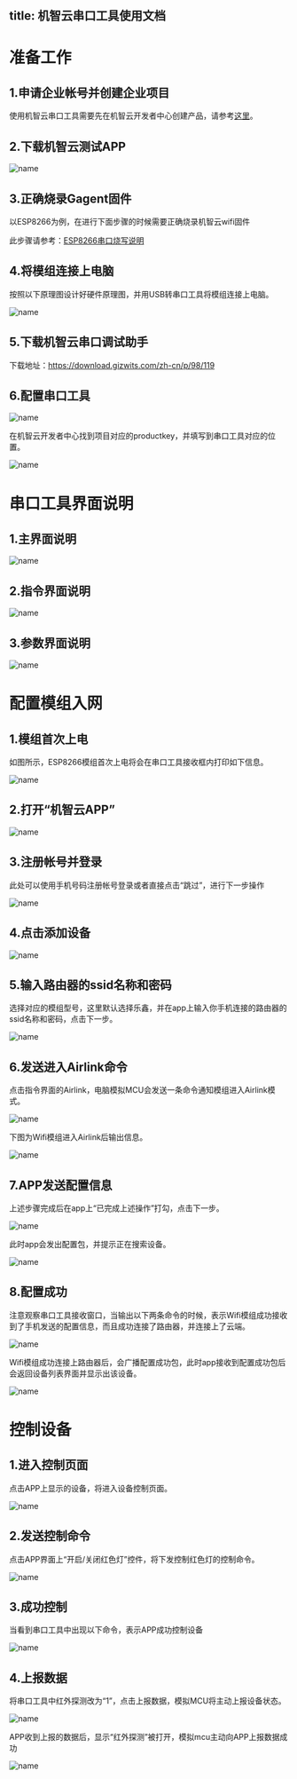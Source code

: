title: 机智云串口工具使用文档
---

# 准备工作
## 1.申请企业帐号并创建企业项目

使用机智云串口工具需要先在机智云开发者中心创建产品，请参考[这里](/zh-cn/quickstart/设备快速接入.html#在机智云官网创建设备产品)。

## 2.下载机智云测试APP
 
 ![name](/assets/zh-cn/deviceDev/debug/Serial/1478158147847.png)

## 3.正确烧录Gagent固件

以ESP8266为例，在进行下面步骤的时候需要正确烧录机智云wifi固件

此步骤请参考：[ESP8266串口烧写说明](/zh-cn/deviceDev/ESP8266串口烧写说明.html)

## 4.将模组连接上电脑

按照以下原理图设计好硬件原理图，并用USB转串口工具将模组连接上电脑。
 
  ![name](/assets/zh-cn/deviceDev/debug/Serial/1478158365798.png)

## 5.下载机智云串口调试助手

下载地址：https://download.gizwits.com/zh-cn/p/98/119

## 6.配置串口工具

  ![name](/assets/zh-cn/deviceDev/debug/Serial/1478158566189.png)

在机智云开发者中心找到项目对应的productkey，并填写到串口工具对应的位置。

 ![name](/assets/zh-cn/deviceDev/debug/Serial/1478158758049.png)

# 串口工具界面说明

## 1.主界面说明

 ![name](/assets/zh-cn/deviceDev/debug/Serial/1478158776038.png)

## 2.指令界面说明

 ![name](/assets/zh-cn/deviceDev/debug/Serial/1478158805756.png)

 
## 3.参数界面说明

 ![name](/assets/zh-cn/deviceDev/debug/Serial/1478158826206.png)
 
# 配置模组入网

## 1.模组首次上电

如图所示，ESP8266模组首次上电将会在串口工具接收框内打印如下信息。

 ![name](/assets/zh-cn/deviceDev/debug/Serial/1478158993395.png)
 
## 2.打开“机智云APP”

 ![name](/assets/zh-cn/deviceDev/debug/Serial/1478159098727.png)

## 3.注册帐号并登录

此处可以使用手机号码注册帐号登录或者直接点击“跳过”，进行下一步操作

  ![name](/assets/zh-cn/deviceDev/debug/Serial/1478159122052.png)
 
## 4.点击添加设备

 ![name](/assets/zh-cn/deviceDev/debug/Serial/1478159220891.png)
 
## 5.输入路由器的ssid名称和密码
 
选择对应的模组型号，这里默认选择乐鑫，并在app上输入你手机连接的路由器的ssid名称和密码，点击下一步。

 ![name](/assets/zh-cn/deviceDev/debug/Serial/1478159260016.png)

## 6.发送进入Airlink命令

点击指令界面的Airlink，电脑模拟MCU会发送一条命令通知模组进入Airlink模式。

 ![name](/assets/zh-cn/deviceDev/debug/Serial/1478159490480.png)
 
下图为Wifi模组进入Airlink后输出信息。

 ![name](/assets/zh-cn/deviceDev/debug/Serial/1478159597086.png)

## 7.APP发送配置信息

上述步骤完成后在app上“已完成上述操作”打勾，点击下一步。

  ![name](/assets/zh-cn/deviceDev/debug/Serial/1478159644921.png)

此时app会发出配置包，并提示正在搜索设备。
 
  ![name](/assets/zh-cn/deviceDev/debug/Serial/1478159663800.png)

## 8.配置成功

注意观察串口工具接收窗口，当输出以下两条命令的时候，表示Wifi模组成功接收到了手机发送的配置信息，而且成功连接了路由器，并连接上了云端。

 ![name](/assets/zh-cn/deviceDev/debug/Serial/1478159708201.png)
 
Wifi模组成功连接上路由器后，会广播配置成功包，此时app接收到配置成功包后会返回设备列表界面并显示出该设备。

 ![name](/assets/zh-cn/deviceDev/debug/Serial/1478160008176.png)

 
#  控制设备

## 1.进入控制页面

 点击APP上显示的设备，将进入设备控制页面。
 
 ![name](/assets/zh-cn/deviceDev/debug/Serial/1478160046539.png)

## 2.发送控制命令

点击APP界面上“开启/关闭红色灯”控件，将下发控制红色灯的控制命令。

 ![name](/assets/zh-cn/deviceDev/debug/Serial/1478160138975.png)

## 3.成功控制

当看到串口工具中出现以下命令，表示APP成功控制设备

 ![name](/assets/zh-cn/deviceDev/debug/Serial/1478160177355.png)

## 4.上报数据

将串口工具中红外探测改为“1”，点击上报数据，模拟MCU将主动上报设备状态。
 
 ![name](/assets/zh-cn/deviceDev/debug/Serial/1478160228985.png)
 
APP收到上报的数据后，显示“红外探测”被打开，模拟mcu主动向APP上报数据成功

 ![name](/assets/zh-cn/deviceDev/debug/Serial/1478160242377.png)
